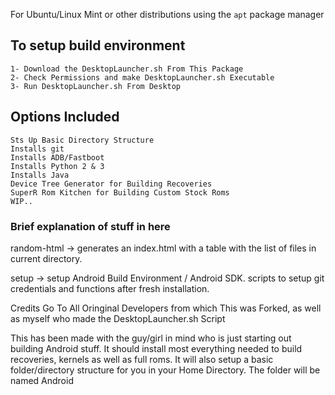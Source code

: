 For Ubuntu/Linux Mint or other distributions using the `apt` package manager

## To setup build environment
```
1- Download the DesktopLauncher.sh From This Package
2- Check Permissions and make DesktopLauncher.sh Executable
3- Run DesktopLauncher.sh From Desktop
```

## Options Included 
```
Sts Up Basic Directory Structure
Installs git
Installs ADB/Fastboot
Installs Python 2 & 3
Installs Java
Device Tree Generator for Building Recoveries
SuperR Rom Kitchen for Building Custom Stock Roms
WIP..
```

### Brief explanation of stuff in here

random-html -> generates an index.html with a table with the list of files in current directory.

setup -> setup Android Build Environment / Android SDK. scripts to setup git credentials and functions after fresh installation.

Credits Go To All Oringinal Developers from which This was Forked, as well as myself who made the DesktopLauncher.sh Script

This has been made with the guy/girl in mind who is just starting out building Android stuff.  It should install most everything needed to build recoveries, kernels as well as full roms.  It will also setup a basic folder/directory structure for you in your Home Directory.  The folder will be named Android
